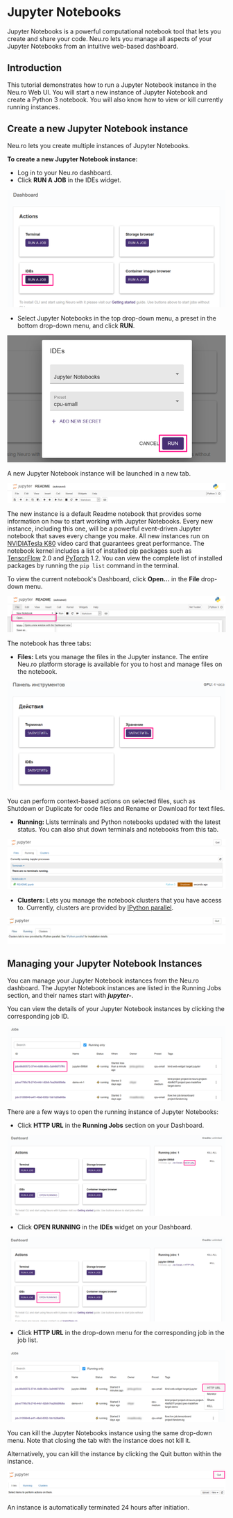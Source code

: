 # Jupyter Notebooks

Jupyter Notebooks is a powerful computational notebook tool that lets you create and share your code. Neu.ro lets you manage all aspects of your Jupyter Notebooks from an intuitive web-based dashboard.

## Introduction

This tutorial demonstrates how to run a Jupyter Notebook instance in the Neu.ro Web UI. You will start a new instance of Jupyter Notebook and create a Python 3 notebook. You will also know how to view or kill currently running instances.

## Create a new Jupyter Notebook instance

Neu.ro lets you create multiple instances of Jupyter Notebooks.

**To create a new Jupyter Notebook instance:**

* Log in to your Neu.ro dashboard.
* Click **RUN A JOB** in the IDEs widget.

![](../.gitbook/assets/image%20%28194%29.png)

* Select Jupyter Notebooks in the top drop-down menu, a preset in the bottom drop-down menu, and click **RUN**.

![](../.gitbook/assets/image%20%28196%29.png)

A new Jupyter Notebook instance will be launched in a new tab.

![](../.gitbook/assets/zobrazhennya%20%2828%29%20%281%29.png)

The new instance is a default Readme notebook that provides some information on how to start working with Jupyter Notebooks. Every new instance, including this one, will be a powerful event-driven Jupyter notebook that saves every change you make. All new instances run on [NVIDIA](https://www.nvidia.com/en-gb/data-center/tesla-k80/)[Tesla K80](https://www.nvidia.com/en-gb/data-center/tesla-k80/) video card that guarantees great performance. The notebook kernel includes a list of installed pip packages such as [TensorFlow](https://www.tensorflow.org/) 2.0 and [PyTorch](https://pytorch.org/) 1.2. You can view the complete list of installed packages by running the `pip list` command in the terminal.

To view the current notebook's Dashboard, click **Open...** in the **File** drop-down menu.

![](../.gitbook/assets/image%20%2816%29.png)

The notebook has three tabs:

* **Files:** Lets you manage the files in the Jupyter instance. The entire Neu.ro platform storage is available for you to host and manage files on the notebook.

![Files tab](../.gitbook/assets/image%20%2834%29.png)

You can perform context-based actions on selected files, such as Shutdown or Duplicate for code files and Rename or Download for text files.

* **Running:** Lists terminals and Python notebooks updated with the latest status. You can also shut down terminals and notebooks from this tab.

![Running tab](../.gitbook/assets/image%20%2847%29.png)

* **Clusters:** Lets you manage the notebook clusters that you have access to. Currently, clusters are provided by [IPython parallel](https://github.com/ipython/ipyparallel).

![Clusters tab](../.gitbook/assets/Jupyter_Clusters.jpg)

## Managing your Jupyter Notebook Instances

You can manage your Jupyter Notebook instances from the Neu.ro dashboard. The Jupyter Notebook instances are listed in the Running Jobs section, and their names start with _**jupyter-**_. 

You can view the details of your Jupyter Notebook instances by clicking the corresponding job ID.

![](../.gitbook/assets/image%20%28203%29.png)

There are a few ways to open the running instance of Jupyter Notebooks:

* Click **HTTP URL** in the **Running Jobs** section on your Dashboard.

![](../.gitbook/assets/image%20%28205%29.png)

* Click **OPEN RUNNING** in the **IDEs** widget on your Dashboard.

![](../.gitbook/assets/image%20%28201%29.png)

* Click **HTTP URL** in the drop-down menu for the corresponding job in the job list.

![](../.gitbook/assets/image%20%28202%29.png)

You can kill the Jupyter Notebooks instance using the same drop-down menu. Note that closing the tab with the instance does not kill it.

Alternatively, you can kill the instance by clicking the Quit button within the instance.

![](../.gitbook/assets/image%20%2820%29%20%281%29.png)

An instance is automatically terminated 24 hours after initiation.

